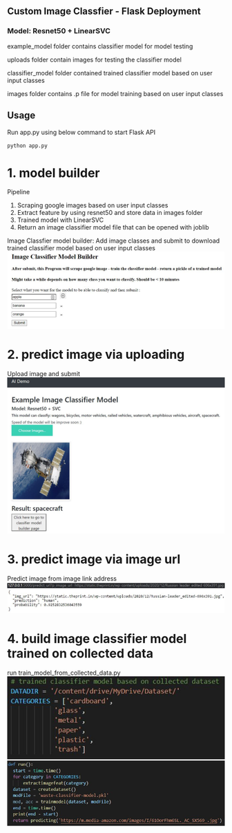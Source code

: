 ## Custom Image Classfier - Flask Deployment
### Model: Resnet50 + LinearSVC

example_model folder contains classifier model for model testing 

uploads folder contain images for testing the classifier model

classifier_model folder contained trained classifier model based on user input classes

images folder contains .p file for model training based on user input classes

## Usage
Run app.py using below command to start Flask API
```
python app.py
```
# 1. model builder

Pipeline
1. Scraping google images based on user input classes
2. Extract feature by using resnet50 and store data in images folder
3. Trained model with LinearSVC
4. Return an image classifier model file that can be opened with joblib

Image Classfier model builder:
Add image classes and submit to download trained classifier model based on user input classes
![Response](screenshots/model_builder.JPG)

# 2. predict image via uploading

Upload image and submit
![Response](screenshots/upload_predict.JPG)

# 3. predict image via image url

Predict image from image link address
![Response](screenshots/local_url.JPG)
![Response](screenshots/return_from_url.JPG)

# 4. build image classifier model trained on collected data

run train_model_from_collected_data.py
![Response](screenshots/collected_data.JPG)
![Response](screenshots/run_local_collected_data.JPG)








